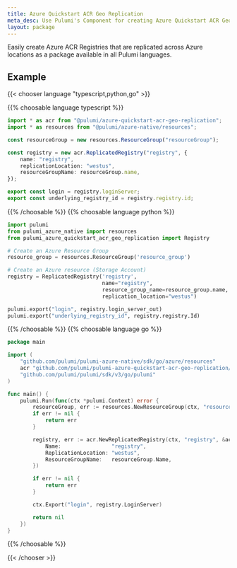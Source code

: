 ```yaml
---
title: Azure Quickstart ACR Geo Replication
meta_desc: Use Pulumi's Component for creating Azure Quickstart ACR Geo Replication using infrastructure as code.
layout: package
---
```


Easily create Azure ACR Registries that are replicated across Azure locations as a package available in all Pulumi languages.

## Example

{{< chooser language "typescript,python,go" >}}

{{% choosable language typescript %}}

```typescript
import * as acr from "@pulumi/azure-quickstart-acr-geo-replication";
import * as resources from "@pulumi/azure-native/resources";

const resourceGroup = new resources.ResourceGroup("resourceGroup");

const registry = new acr.ReplicatedRegistry("registry", {
    name: "registry",
    replicationLocation: "westus",
    resourceGroupName: resourceGroup.name,
});

export const login = registry.loginServer;
export const underlying_registry_id = registry.registry.id;
```

{{% /choosable %}}
{{% choosable language python %}}

```python
import pulumi
from pulumi_azure_native import resources
from pulumi_azure_quickstart_acr_geo_replication import Registry

# Create an Azure Resource Group
resource_group = resources.ResourceGroup('resource_group')

# Create an Azure resource (Storage Account)
registry = ReplicatedRegistry('registry',
                              name="registry",
                              resource_group_name=resource_group.name,
                              replication_location="westus")

pulumi.export("login", registry.login_server_out)
pulumi.export("underlying_registry_id", registry.registry.Id)
```

{{% /choosable %}}
{{% choosable language go %}}

```go
package main

import (
	"github.com/pulumi/pulumi-azure-native/sdk/go/azure/resources"
	acr "github.com/pulumi/pulumi-azure-quickstart-acr-geo-replication/sdk/go/azure"
	"github.com/pulumi/pulumi/sdk/v3/go/pulumi"
)

func main() {
	pulumi.Run(func(ctx *pulumi.Context) error {
		resourceGroup, err := resources.NewResourceGroup(ctx, "resourceGroup", nil)
		if err != nil {
			return err
		}

		registry, err := acr.NewReplicatedRegistry(ctx, "registry", &acr.ReplicatedRegistryArgs{
			Name:                "registry",
			ReplicationLocation: "westus",
			ResourceGroupName:   resourceGroup.Name,
		})

		if err != nil {
			return err
		}

		ctx.Export("login", registry.LoginServer)

		return nil
	})
}
```

{{% /choosable %}}

{{< /chooser >}}
